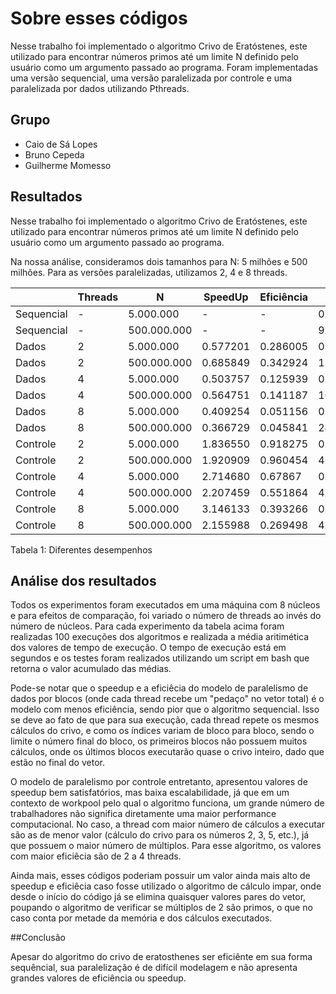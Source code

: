 # Sobre esses códigos

Nesse trabalho foi implementado o algoritmo Crivo de Eratóstenes, este utilizado para encontrar números primos até um limite N definido pelo usuário como um argumento passado ao programa. Foram implementadas uma versão sequencial, uma versão paralelizada por controle e uma paralelizada por dados utilizando Pthreads.

## Grupo
- Caio de Sá Lopes
- Bruno Cepeda
- Guilherme Momesso

## Resultados

Nesse trabalho foi implementado o algoritmo Crivo de Eratóstenes, este utilizado para encontrar números primos até um limite N definido pelo usuário como um argumento passado ao programa.

Na nossa análise, consideramos dois tamanhos para N: 5 milhões e 500 milhões.
Para as versões paralelizadas, utilizamos 2, 4 e 8 threads.

|            	| Threads 	| N             	| SpeedUp 	| Eficiência 	| Tempo 	|
|------------	|---------	|---------------	|---------	|------------	|-------	|
| Sequencial 	| -       	| 5.000.000      	|     -     |     -    | 0.05899|
| Sequencial 	| -       	| 500.000.000 	  |    -     |    -     | 9.05822	|
| Dados      	| 2       	| 5.000.000      	| 0.577201  | 0.286005 | 0.10220|
| Dados      	| 2       	| 500.000.000 	  | 0.685849 | 0.342924 | 13.2073 	|
| Dados      	| 4       	| 5.000.000      	| 0.503757 | 0.125939 | 0.11710	|
| Dados      	| 4       	| 500.000.000 	  | 0.564751 | 0.141187 | 16.03930 	|
| Dados      	| 8       	| 5.000.000      	| 0.409254 | 0.051156 | 0.14414	|
| Dados      	| 8       	| 500.000.000 	  | 0.366729 | 0.045841 | 24.730038	|
| Controle   	| 2       	| 5.000.000      	| 1.836550 | 0.918275 | 0.03212	|
| Controle   	| 2       	| 500.000.000 	  | 1.920909 | 0.960454 | 4.71559	|
| Controle   	| 4       	| 5.000.000      	| 2.714680 | 0.67867 | 0.02173	|
| Controle   	| 4       	| 500.000.000 	  | 2.207459 | 0.551864 | 4.10346	|
| Controle   	| 8       	| 5.000.000      	| 3.146133 | 0.393266 | 0.01875	|
| Controle   	| 8       	| 500.000.000 	  | 2.155988 | 0.269498 | 4.201423	|

Tabela 1: Diferentes desempenhos

## Análise dos resultados

Todos os experimentos foram executados em uma máquina com 8 núcleos e para efeitos de comparação, foi variado o número de threads ao invés do número de núcleos. Para cada experimento da tabela acima foram realizadas 100 execuções dos algoritmos e realizada a média aritimética dos valores de tempo de execução. O tempo de execução está em segundos e os testes foram realizados utilizando um script em bash que retorna o valor acumulado das médias.

Pode-se notar que o speedup e a eficiêcia do modelo de paralelismo de dados por blocos (onde cada thread recebe um "pedaço" no vetor total) é o modelo com menos eficiência, sendo pior que o algoritmo sequencial. Isso se deve ao fato de que para sua execução, cada thread repete os mesmos cálculos do crivo, e como os índices variam de bloco para bloco, sendo o limite o número final do bloco, os primeiros blocos não possuem muitos cálculos, onde os últimos blocos executarão quase o crivo inteiro, dado que estão no final do vetor.

O modelo de paralelismo por controle entretanto, apresentou valores de speedup bem satisfatórios, mas baixa escalabilidade, já que em um contexto de workpool pelo qual o algoritmo funciona, um grande número de trabalhadores não significa diretamente uma maior performance computacional. No caso, a thread com maior número de cálculos a executar são as de menor valor (cálculo do  crivo para os números 2, 3, 5, etc.), já que possuem o maior número de múltiplos. Para esse algoritmo, os valores com maior eficiêcia são de 2 a 4 threads.

Ainda mais, esses códigos poderiam possuir um valor ainda mais alto de speedup e eficiêcia caso fosse utilizado o algoritmo de cálculo impar, onde desde o início do código já se elimina quaisquer valores pares do vetor, poupando o algoritmo de verificar se múltiplos de 2 são primos, o que no caso conta por metade da memória e dos cálculos executados.

##Conclusão

Apesar do algoritmo do crivo de eratosthenes ser eficiênte em sua forma sequêncial, sua paralelização é de difícil modelagem e não apresenta grandes valores de eficiência ou speedup.
